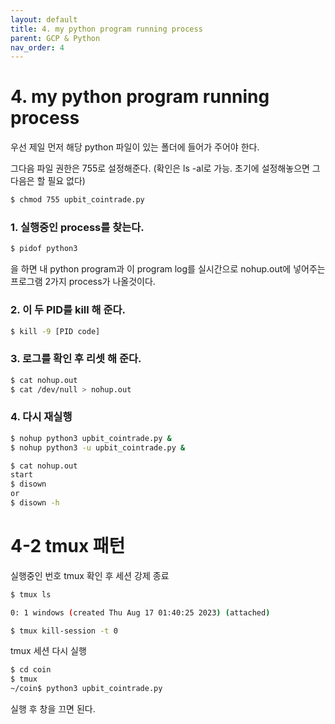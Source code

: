 ```yaml
---
layout: default
title: 4. my python program running process
parent: GCP & Python
nav_order: 4
---
```


# 4. my python program running process

우선 제일 먼저 해당 python 파일이 있는 폴더에 들어가 주어야 한다.

그다음 파일 권한은 755로 설정해준다. (확인은 ls -al로 가능. 초기에 설정해놓으면 그다음은 할 필요 없다)

```sh
$ chmod 755 upbit_cointrade.py
```

### 1. 실행중인 process를 찾는다.

```sh
$ pidof python3
```

을 하면 내 python program과 이 program log를 실시간으로 nohup.out에 넣어주는 프로그램 2가지 process가 나올것이다.

### 2. 이 두 PID를 kill 해 준다.

```sh
$ kill -9 [PID code]
```

### 3. 로그를 확인 후 리셋 해 준다.

```sh
$ cat nohup.out
$ cat /dev/null > nohup.out
```

### 4. 다시 재실행

```sh
$ nohup python3 upbit_cointrade.py &
$ nohup python3 -u upbit_cointrade.py &

$ cat nohup.out
start
$ disown
or
$ disown -h
```

# 4-2 tmux 패턴

실행중인 번호 tmux 확인 후 세션 강제 종료

```sh
$ tmux ls
```

```sh
0: 1 windows (created Thu Aug 17 01:40:25 2023) (attached)
```

```sh
$ tmux kill-session -t 0
```

tmux 세션 다시 실행

```sh
$ cd coin
$ tmux
~/coin$ python3 upbit_cointrade.py 
```

실행 후 창을 끄면 된다.

